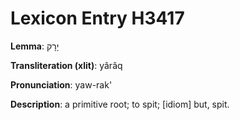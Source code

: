 # Lexicon Entry H3417

**Lemma**: יָרָק

**Transliteration (xlit)**: yârâq

**Pronunciation**: yaw-rak'

**Description**:
a primitive root; to spit; [idiom] but, spit.
